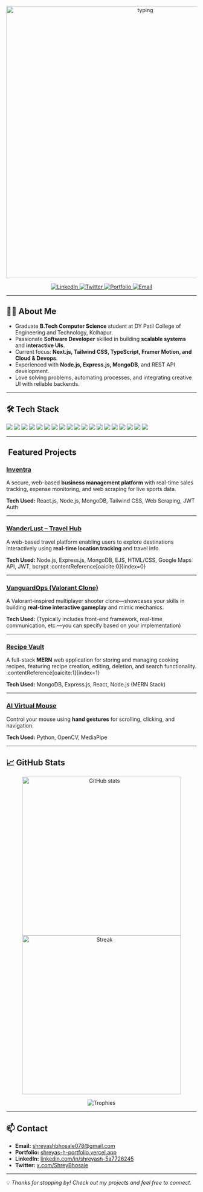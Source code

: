 <!-- README.md - interactive profile -->

<p align="center">
  <img width="720" alt="typing" src="https://readme-typing-svg.demolab.com?font=Clash+Display&size=30&duration=3000&color=7C3AED&center=true&vCenter=true&lines=Hey+there+👋,+I'm+Shreyash+Bhosale;Full+Stack+Developer+%26+Problem+Solver;I+craft+interactive+%26+scalable+web+experiences" />
</p>

<p align="center">
  <a href="https://www.linkedin.com/in/shreyash-5a7726245/" target="_blank">
    <img alt="LinkedIn" src="https://img.shields.io/badge/-LinkedIn-0A66C2?style=for-the-badge&logo=linkedin&logoColor=white" />
  </a>
  <a href="https://x.com/ShreyBhosale" target="_blank">
    <img alt="Twitter" src="https://img.shields.io/badge/-Twitter-1DA1F2?style=for-the-badge&logo=x&logoColor=white" />
  </a>
  <a href="https://shreyas-h-portfolio.vercel.app" target="_blank">
    <img alt="Portfolio" src="https://img.shields.io/badge/-Portfolio-000000?style=for-the-badge&logo=vercel&logoColor=white" />
  </a>
  <a href="mailto:shreyashbhosale078@gmail.com">
    <img alt="Email" src="https://img.shields.io/badge/-Email-D14836?style=for-the-badge&logo=gmail&logoColor=white" />
  </a>
</p>

---

## 👨‍💻 About Me
- Graduate **B.Tech Computer Science** student at DY Patil College of Engineering and Technology, Kolhapur.
- Passionate **Software Developer** skilled in building **scalable systems** and **interactive UIs**.
- Current focus: **Next.js, Tailwind CSS, TypeScript, Framer Motion, and Cloud & Devops**.
- Experienced with **Node.js, Express.js, MongoDB**, and REST API development.
- Love solving problems, automating processes, and integrating creative UI with reliable backends.

---

## 🛠 Tech Stack
<p>
  <!-- Languages -->
  <img src="https://img.shields.io/badge/Java-007396?style=flat-square&logo=java&logoColor=white" />
  <img src="https://img.shields.io/badge/JavaScript-F7DF1E?style=flat-square&logo=javascript&logoColor=000" />
  <img src="https://img.shields.io/badge/Python-3776AB?style=flat-square&logo=python&logoColor=white" />

  <!-- Frontend -->
  <img src="https://img.shields.io/badge/React-61DAFB?style=flat-square&logo=react&logoColor=000" />
  <img src="https://img.shields.io/badge/Next.js-000000?style=flat-square&logo=next.js&logoColor=white" />
  <img src="https://img.shields.io/badge/TailwindCSS-38B2AC?style=flat-square&logo=tailwind-css&logoColor=white" />

  <!-- Backend -->
  <img src="https://img.shields.io/badge/Node.js-339933?style=flat-square&logo=node.js&logoColor=white" />
  <img src="https://img.shields.io/badge/Express.js-000000?style=flat-square&logo=express&logoColor=white" />
  <img src="https://img.shields.io/badge/FastAPI-009688?style=flat-square&logo=fastapi&logoColor=white" />

  <!-- Databases -->
  <img src="https://img.shields.io/badge/MongoDB-4EA94B?style=flat-square&logo=mongodb&logoColor=white" />
  <img src="https://img.shields.io/badge/MySQL-4479A1?style=flat-square&logo=mysql&logoColor=white" />
  <img src="https://img.shields.io/badge/Firebase-FFCA28?style=flat-square&logo=firebase&logoColor=000" />

  <!-- Tools & Platforms -->
  <img src="https://img.shields.io/badge/VS%20Code-007ACC?style=flat-square&logo=visual-studio-code&logoColor=white" />
  <img src="https://img.shields.io/badge/Postman-FF6C37?style=flat-square&logo=postman&logoColor=white" />
  <img src="https://img.shields.io/badge/Docker-2496ED?style=flat-square&logo=docker&logoColor=white" />
  <img src="https://img.shields.io/badge/Git-F05032?style=flat-square&logo=git&logoColor=white" />
  <img src="https://img.shields.io/badge/GitHub-181717?style=flat-square&logo=github&logoColor=white" />
  <img src="https://img.shields.io/badge/Vercel-000000?style=flat-square&logo=vercel&logoColor=white" />
  <img src="https://img.shields.io/badge/Netlify-00C7B7?style=flat-square&logo=netlify&logoColor=white" />
</p>


---

## ​ Featured Projects

### [Inventra](https://github.com/dynamicshreyashh/Inventra)
A secure, web-based **business management platform** with real-time sales tracking, expense monitoring, and web scraping for live sports data.

**Tech Used:** React.js, Node.js, MongoDB, Tailwind CSS, Web Scraping, JWT Auth

---

### [WanderLust – Travel Hub](https://github.com/dynamicshreyashh/WanderLust-Travel-Platform)
A web-based travel platform enabling users to explore destinations interactively using **real-time location tracking** and travel info.

**Tech Used:** Node.js, Express.js, MongoDB, EJS, HTML/CSS, Google Maps API, JWT, bcrypt :contentReference[oaicite:0]{index=0}

---

### [VanguardOps (Valorant Clone)](https://github.com/dynamicshreyashh/VanguardOps)
A Valorant-inspired multiplayer shooter clone—showcases your skills in building **real-time interactive gameplay** and mimic mechanics.

**Tech Used:** (Typically includes front-end framework, real-time communication, etc.—you can specify based on your implementation)

---

### [Recipe Vault](https://github.com/dynamicshreyashh/Recipe-Vault)
A full-stack **MERN** web application for storing and managing cooking recipes, featuring recipe creation, editing, deletion, and search functionality. :contentReference[oaicite:1]{index=1}

**Tech Used:** MongoDB, Express.js, React, Node.js (MERN Stack)

---

### [AI Virtual Mouse](https://github.com/dynamicshreyashh/AI-Virtual-Mouse)
Control your mouse using **hand gestures** for scrolling, clicking, and navigation.

**Tech Used:** Python, OpenCV, MediaPipe

---

## 📈 GitHub Stats
<p align="center">
  <img alt="GitHub stats" src="https://github-readme-stats.vercel.app/api?username=dynamicshreyashh&show_icons=true&theme=tokyonight" width="420" />
  <img alt="Streak" src="https://github-readme-streak-stats.herokuapp.com/?user=dynamicshreyashh&theme=tokyonight" width="420" />
</p>

<p align="center">
  <img alt="Trophies" src="https://github-profile-trophy.vercel.app/?username=dynamicshreyashh&theme=tokyonight&margin-w=15&margin-h=15" />
</p>

---

## 📫 Contact
- **Email:** [shreyashbhosale078@gmail.com](mailto:shreyashbhosale078@gmail.com)  
- **Portfolio:** [shreyas-h-portfolio.vercel.app](https://shreyas-h-portfolio.vercel.app)  
- **LinkedIn:** [linkedin.com/in/shreyash-5a7726245](https://www.linkedin.com/in/shreyash-5a7726245/)
- **Twitter:** [x.com/ShreyBhosale](https://x.com/ShreyBhosale)

---

💡 _Thanks for stopping by! Check out my projects and feel free to connect._

